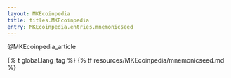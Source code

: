```yaml
---
layout: MKEcoinpedia
title: titles.MKEcoinpedia
entry: MKEcoinpedia.entries.mnemonicseed
---
```


@MKEcoinpedia_article

{% t global.lang_tag %}
{% tf resources/MKEcoinpedia/mnemonicseed.md %}
